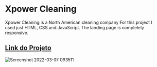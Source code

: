 # Xpower Cleaning
Xpower Cleaning is a North American cleaning company
For this project I used just HTML, CSS and JavaScript. The landing page is completely responsive.

## <a href="https://ducarv.github.io/xpower-cleaning/">Link do Projeto</a>

![Screenshot 2022-03-07 093511](https://user-images.githubusercontent.com/76049213/157046382-83042a56-dac2-4d8c-9eef-ed813248e644.png)
